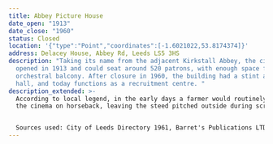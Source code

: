 ```yaml
---
title: Abbey Picture House
date_open: "1913"
date_close: "1960"
status: Closed
location: '{"type":"Point","coordinates":[-1.6021022,53.8174374]}'
address: Delacey House, Abbey Rd, Leeds LS5 3HS
description: "Taking its name from the adjacent Kirkstall Abbey, the cinema
  opened in 1913 and could seat around 520 patrons, with enough space for an
  orchestral balcony. After closure in 1960, the building had a stint as a bingo
  hall, and today functions as a recruitment centre. "
description_extended: >-
  According to local legend, in the early days a farmer would routinely visit
  the cinema on horseback, leaving the steed pitched outside during screenings.


  Sources used: City of Leeds Directory 1961, Barret's Publications LTD
---
```


